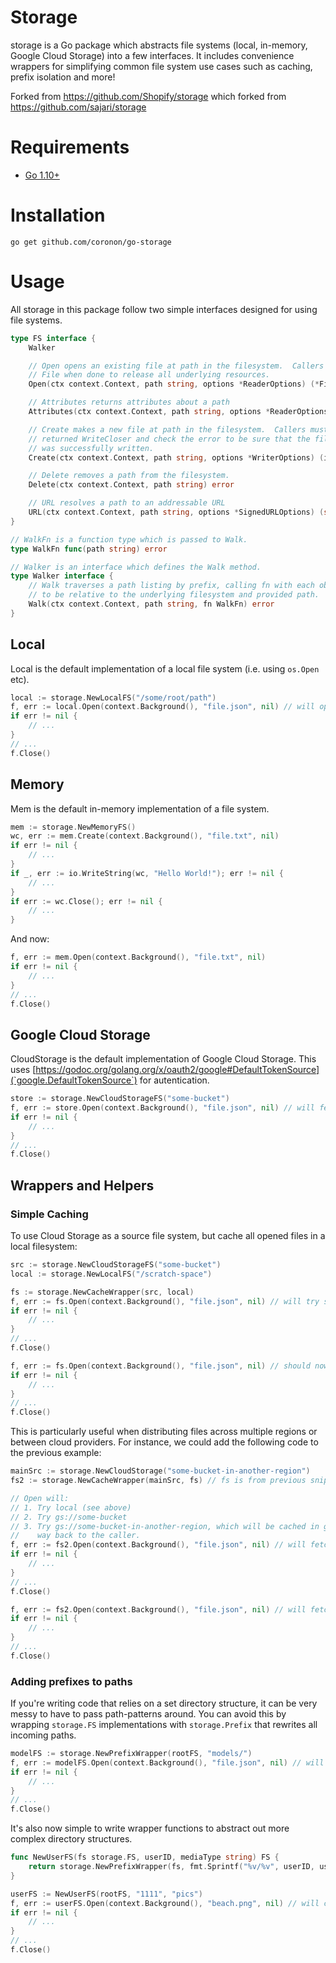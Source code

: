 # Storage

storage is a Go package which abstracts file systems (local, in-memory, Google Cloud Storage) into a few interfaces.  It includes convenience wrappers for simplifying common file system use cases such as caching, prefix isolation and more!

Forked from https://github.com/Shopify/storage which forked from https://github.com/sajari/storage

# Requirements

- [Go 1.10+](http://golang.org/dl/)

# Installation

```console
go get github.com/coronon/go-storage
```

# Usage

All storage in this package follow two simple interfaces designed for using file systems.

```go
type FS interface {
	Walker

	// Open opens an existing file at path in the filesystem.  Callers must close the
	// File when done to release all underlying resources.
	Open(ctx context.Context, path string, options *ReaderOptions) (*File, error)

	// Attributes returns attributes about a path
	Attributes(ctx context.Context, path string, options *ReaderOptions) (*Attributes, error)

	// Create makes a new file at path in the filesystem.  Callers must close the
	// returned WriteCloser and check the error to be sure that the file
	// was successfully written.
	Create(ctx context.Context, path string, options *WriterOptions) (io.WriteCloser, error)

	// Delete removes a path from the filesystem.
	Delete(ctx context.Context, path string) error

	// URL resolves a path to an addressable URL
	URL(ctx context.Context, path string, options *SignedURLOptions) (string, error)
}

// WalkFn is a function type which is passed to Walk.
type WalkFn func(path string) error

// Walker is an interface which defines the Walk method.
type Walker interface {
	// Walk traverses a path listing by prefix, calling fn with each object path rewritten
	// to be relative to the underlying filesystem and provided path.
	Walk(ctx context.Context, path string, fn WalkFn) error
}
```

## Local

Local is the default implementation of a local file system (i.e. using `os.Open` etc).

```go
local := storage.NewLocalFS("/some/root/path")
f, err := local.Open(context.Background(), "file.json", nil) // will open "/some/root/path/file.json"
if err != nil {
	// ...
}
// ...
f.Close()
```

## Memory

Mem is the default in-memory implementation of a file system.

```go
mem := storage.NewMemoryFS()
wc, err := mem.Create(context.Background(), "file.txt", nil)
if err != nil {
	// ...
}
if _, err := io.WriteString(wc, "Hello World!"); err != nil {
	// ...
}
if err := wc.Close(); err != nil {
	// ...
}
```

And now:

```go
f, err := mem.Open(context.Background(), "file.txt", nil)
if err != nil {
	// ...
}
// ...
f.Close()
```

## Google Cloud Storage

CloudStorage is the default implementation of Google Cloud Storage.  This uses [https://godoc.org/golang.org/x/oauth2/google#DefaultTokenSource](`google.DefaultTokenSource`) for autentication.

```go
store := storage.NewCloudStorageFS("some-bucket")
f, err := store.Open(context.Background(), "file.json", nil) // will fetch "gs://some-bucket/file.json"
if err != nil {
	// ...
}
// ...
f.Close()
```

## Wrappers and Helpers

### Simple Caching

To use Cloud Storage as a source file system, but cache all opened files in a local filesystem:

```go
src := storage.NewCloudStorageFS("some-bucket")
local := storage.NewLocalFS("/scratch-space")

fs := storage.NewCacheWrapper(src, local)
f, err := fs.Open(context.Background(), "file.json", nil) // will try src then jump to cache ("gs://some-bucket/file.json")
if err != nil {
	// ...
}
// ...
f.Close()

f, err := fs.Open(context.Background(), "file.json", nil) // should now be cached ("/scratch-space/file.json")
if err != nil {
	// ...
}
// ...
f.Close()
```

This is particularly useful when distributing files across multiple regions or between cloud providers.  For instance, we could add the following code to the previous example:

```go
mainSrc := storage.NewCloudStorage("some-bucket-in-another-region")
fs2 := storage.NewCacheWrapper(mainSrc, fs) // fs is from previous snippet

// Open will:
// 1. Try local (see above)
// 2. Try gs://some-bucket
// 3. Try gs://some-bucket-in-another-region, which will be cached in gs://some-bucket and then local on its
//    way back to the caller.
f, err := fs2.Open(context.Background(), "file.json", nil) // will fetch "gs://some-bucket-in-another-region/file.json"
if err != nil {
	// ...
}
// ...
f.Close()

f, err := fs2.Open(context.Background(), "file.json", nil) // will fetch "/scratch-space/file.json"
if err != nil {
	// ...
}
// ...
f.Close()
```

### Adding prefixes to paths

If you're writing code that relies on a set directory structure, it can be very messy to have to pass path-patterns around.  You can avoid this by wrapping `storage.FS` implementations with `storage.Prefix` that rewrites all incoming paths.

```go
modelFS := storage.NewPrefixWrapper(rootFS, "models/")
f, err := modelFS.Open(context.Background(), "file.json", nil) // will call rootFS.Open with path "models/file.json"
if err != nil {
	// ...
}
// ...
f.Close()
```

It's also now simple to write wrapper functions to abstract out more complex directory structures.

```go
func NewUserFS(fs storage.FS, userID, mediaType string) FS {
	return storage.NewPrefixWrapper(fs, fmt.Sprintf("%v/%v", userID, userType))
}

userFS := NewUserFS(rootFS, "1111", "pics")
f, err := userFS.Open(context.Background(), "beach.png", nil) // will call rootFS.Open with path "1111/pics/beach.png"
if err != nil {
	// ...
}
// ...
f.Close()
```
